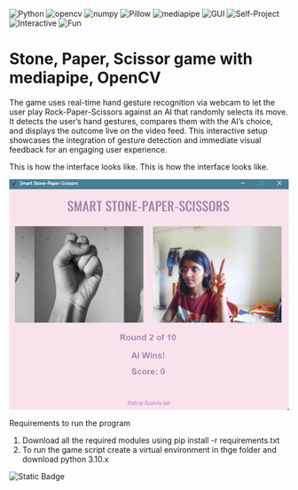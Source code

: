 
![Python](https://img.shields.io/badge/-Python-%23fb6f92) ![opencv](https://img.shields.io/badge/-opencv-%23ff99c8) ![numpy](https://img.shields.io/badge/-numpy-%23168aad) ![Pillow](https://img.shields.io/badge/-Pillow-%2357cc99) ![mediapipe](https://img.shields.io/badge/-mediapipe-%23ff8fab) ![GUI](https://img.shields.io/badge/-GUI-%23f2a65a) ![Self-Project](https://img.shields.io/badge/-Self%20Project-%23ffbe0b) ![Interactive](https://img.shields.io/badge/-Interactive-%23e76f51) ![Fun](https://img.shields.io/badge/-Fun-%23ff8fab)


# Stone, Paper, Scissor game with mediapipe, OpenCV

The game uses real-time hand gesture recognition via webcam to let the user play Rock-Paper-Scissors against an AI that randomly selects its move. It detects the user’s hand gestures, compares them with the AI’s choice, and displays the outcome live on the video feed. This interactive setup showcases the integration of gesture detection and immediate visual feedback for an engaging user experience.

This is how the interface looks like.
This is how the interface looks like.

<div align="center">

  <img src="images/Interface.png" alt="Interface" style="max-width: 100%; height: auto; display: block; margin: 0 auto;" />

</div>

Requirements to run the program
1. Download all the required modules using pip install -r requirements.txt
2. To run the game script create a virtual environment in thge folder and download python 3.10.x

![Static Badge](https://img.shields.io/badge/Made%20With%20Love%20By-%20KS%20SURAKSHA%20JAIN%20&%20DR.eb5e28?style=flat-square) 

